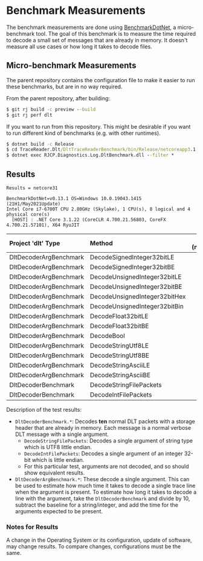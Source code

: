 # Benchmark Measurements

The benchmark measurements are done using
[BenchmarkDotNet](https://benchmarkdotnet.org/), a micro-benchmark tool. The
goal of this benchmark is to measure the time required to decode a small set of
messages that are already in memory. It doesn't measure all use cases or how
long it takes to decode files.

## Micro-benchmark Measurements

The parent repository contains the configuration file to make it easier to run
these benchmarks, but are in no way required.

From the parent repository, after building:

```cmd
$ git rj build -c preview --build
$ git rj perf dlt
```

If you want to run from this repository. This might be desirable if you want to
run different kind of benchmarks (e.g. with other runtimes).

```cmd
$ dotnet build -c Release
$ cd TraceReader.Dlt/DltTraceReaderBenchmark/bin/Release/netcoreapp3.1
$ dotnet exec RJCP.Diagnostics.Log.DltBenchmark.dll --filter *
```

## Results

```text
Results = netcore31

BenchmarkDotNet=v0.13.1 OS=Windows 10.0.19043.1415 (21H1/May2021Update)
Intel Core i7-6700T CPU 2.80GHz (Skylake), 1 CPU(s), 8 logical and 4 physical core(s)
  [HOST] : .NET Core 3.1.22 (CoreCLR 4.700.21.56803, CoreFX 4.700.21.57101), X64 RyuJIT
```

| Project 'dlt' Type     | Method                        | mean (netcore31) | stderr |
|:-----------------------|:------------------------------|-----------------:|-------:|
| DltDecoderArgBenchmark | DecodeSignedInteger32bitLE    | 13.40            | 0.05   |
| DltDecoderArgBenchmark | DecodeSignedInteger32bitBE    | 12.52            | 0.05   |
| DltDecoderArgBenchmark | DecodeUnsignedInteger32bitLE  | 14.34            | 0.05   |
| DltDecoderArgBenchmark | DecodeUnsignedInteger32bitBE  | 13.20            | 0.06   |
| DltDecoderArgBenchmark | DecodeUnsignedInteger32bitHex | 13.26            | 0.06   |
| DltDecoderArgBenchmark | DecodeUnsignedInteger32bitBin | 12.82            | 0.06   |
| DltDecoderArgBenchmark | DecodeFloat32bitLE            | 9.25             | 0.03   |
| DltDecoderArgBenchmark | DecodeFloat32bitBE            | 9.37             | 0.04   |
| DltDecoderArgBenchmark | DecodeBool                    | 9.46             | 0.03   |
| DltDecoderArgBenchmark | DecodeStringUtf8LE            | 55.53            | 0.19   |
| DltDecoderArgBenchmark | DecodeStringUtf8BE            | 55.58            | 0.23   |
| DltDecoderArgBenchmark | DecodeStringAsciiLE           | 68.95            | 0.11   |
| DltDecoderArgBenchmark | DecodeStringAsciiBE           | 70.29            | 0.15   |
| DltDecoderBenchmark    | DecodeStringFilePackets       | 3747.78          | 1.18   |
| DltDecoderBenchmark    | DecodeIntFilePackets          | 3101.64          | 1.45   |

Description of the test results:

* `DltDecoderBenchmark.*`: Decodes **ten** normal DLT packets with a storage
  header that are already in memory. Each message is a normal verbose DLT
  message with a single argument.
  * `DecodeStringFilePackets`: Decodes a single argument of string type which is
    UTF8 little endian.
  * `DecodeIntFilePackets`: Decodes a single argument of an integer 32-bit which
    is little endian.
  * For this particular test, arguments are not decoded, and so should show
    equivalent results.
* `DltDecoderArgBenchmark.*`: These decode a single argument. This can be used
  to estimate how much time it takes to decode a single trace line when the
  argument is present. To estimate how long it takes to decode a line with the
  argument, take the `DltDecoderBenchmark` and divide by 10, subtract the
  baseline for a string/integer, and add the time for the arguments expected to
  be present.

### Notes for Results

A change in the Operating System or its configuration, update of software, may
change results. To compare changes, configurations must be the same.
